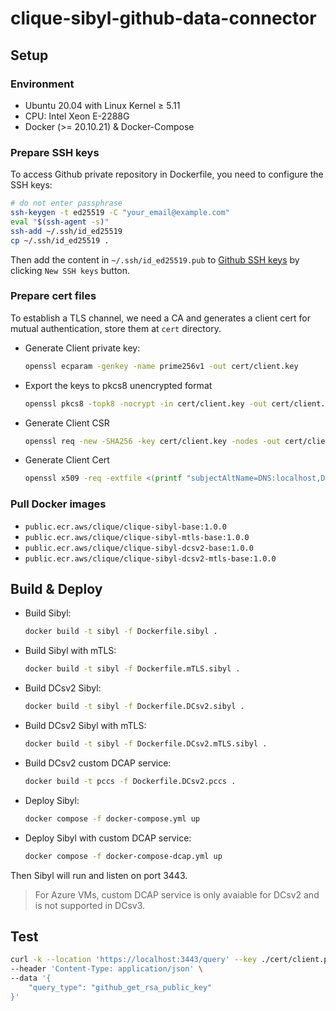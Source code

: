 # clique-sibyl-github-data-connector

## Setup

### Environment 

- Ubuntu 20.04 with Linux Kernel ≥ 5.11
- CPU: Intel Xeon E-2288G
- Docker (>= 20.10.21) & Docker-Compose

### Prepare SSH keys

To access Github private repository in Dockerfile, you need to configure the SSH keys: 

```bash
# do not enter passphrase
ssh-keygen -t ed25519 -C "your_email@example.com"
eval "$(ssh-agent -s)"
ssh-add ~/.ssh/id_ed25519
cp ~/.ssh/id_ed25519 .
```

Then add the content in `~/.ssh/id_ed25519.pub` to [Github SSH keys](https://github.com/settings/keys) by clicking `New SSH keys` button.

### Prepare cert files

To establish a TLS channel, we need a CA and generates a client cert for mutual authentication, store them at `cert` directory.

* Generate Client private key:
 
  ```bash
  openssl ecparam -genkey -name prime256v1 -out cert/client.key
  ```

* Export the keys to pkcs8 unencrypted format 
  
  ```bash
  openssl pkcs8 -topk8 -nocrypt -in cert/client.key -out cert/client.pkcs8
  ```

* Generate Client CSR 
  
  ```bash
  openssl req -new -SHA256 -key cert/client.key -nodes -out cert/client.csr
  ```

* Generate Client Cert 

  ```bash
  openssl x509 -req -extfile <(printf "subjectAltName=DNS:localhost,DNS:www.example.com") -days 3650 -in cert/client.csr -CA cert/ca.crt -CAkey cert/ca.key -CAcreateserial -out cert/client.crt
  ```

### Pull Docker images

* `public.ecr.aws/clique/clique-sibyl-base:1.0.0`
* `public.ecr.aws/clique/clique-sibyl-mtls-base:1.0.0`
* `public.ecr.aws/clique/clique-sibyl-dcsv2-base:1.0.0`
* `public.ecr.aws/clique/clique-sibyl-dcsv2-mtls-base:1.0.0`

## Build & Deploy

* Build Sibyl: 

  ```bash
  docker build -t sibyl -f Dockerfile.sibyl .
  ```

* Build Sibyl with mTLS: 

  ```bash
  docker build -t sibyl -f Dockerfile.mTLS.sibyl .
  ```

* Build DCsv2 Sibyl:

  ```bash
  docker build -t sibyl -f Dockerfile.DCsv2.sibyl .
  ```

* Build DCsv2 Sibyl with mTLS:

  ```bash
  docker build -t sibyl -f Dockerfile.DCsv2.mTLS.sibyl .
  ```

* Build DCsv2 custom DCAP service:

  ```bash
  docker build -t pccs -f Dockerfile.DCsv2.pccs .
  ```

* Deploy Sibyl:

  ```bash
  docker compose -f docker-compose.yml up
  ```

* Deploy Sibyl with custom DCAP service:

  ```bash
  docker compose -f docker-compose-dcap.yml up
  ```

Then Sibyl will run and listen on port 3443.

> For Azure VMs, custom DCAP service is only avaiable for DCsv2 and is not supported in DCsv3.

## Test

```bash
curl -k --location 'https://localhost:3443/query' --key ./cert/client.pkcs8 --cert ./cert/client.crt \
--header 'Content-Type: application/json' \
--data '{
    "query_type": "github_get_rsa_public_key"
}'
```

